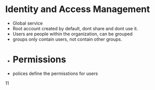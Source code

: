 # Identity and Access Management
- Global service
- Root account created by default, dont share and dont use it.
- Users are people within the organization, can be grouped
- groups only contain users, not contain other groups.
- # Permissions
- polices define the permisstions for users

11
